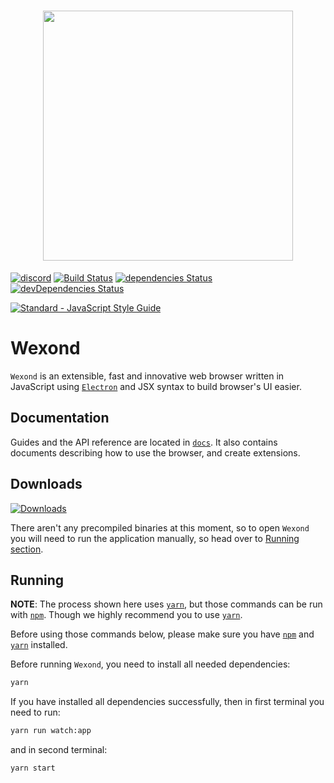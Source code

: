 <h1 align="center"><img src="http://wexond.nersent.tk/logo/wexond.png" width="400"></h1>

[![discord](https://discordapp.com/api/guilds/307605794680209409/widget.png)](https://discord.gg/yAA8DdK)
[![Build Status](https://travis-ci.org/Nersent/Wexond.svg)](https://travis-ci.org/Nersent/Wexond)
[![dependencies Status](https://david-dm.org/nersent/wexond/status.svg)](https://david-dm.org/nersent/wexond)
[![devDependencies Status](https://david-dm.org/nersent/wexond/dev-status.svg)](https://david-dm.org/nersent/wexond?type=dev)

[![Standard - JavaScript Style Guide](https://cdn.rawgit.com/feross/standard/master/badge.svg)](https://github.com/feross/standard)

# Wexond
`Wexond` is an extensible, fast and innovative web browser written in JavaScript using [`Electron`](https://github.com/electron/electron) and JSX syntax to build browser's UI easier.

## Documentation
Guides and the API reference are located in [`docs`](https://github.com/Nersent/Wexond/docs).
It also contains documents describing how to use the browser, and create extensions.

## Downloads
[![Downloads](https://img.shields.io/github/downloads/Nersent/Wexond/total.svg)](https://github.com/Nersent/Wexond/releases)

There aren't any precompiled binaries at this moment, so to open `Wexond` you will need to run the application manually, so head over to [Running section](https://github.com/Nersent/Wexond/tree/purejs#running).

## Running
**NOTE**: The process shown here uses [`yarn`](https://yarnpkg.com/lang/en/), but those commands can be run with [`npm`](https://www.npmjs.com/). Though we highly recommend you to use [`yarn`](https://yarnpkg.com/lang/en/).

Before using those commands below, please make sure you have [`npm`](https://www.npmjs.com/) and [`yarn`](https://yarnpkg.com/lang/en/) installed.

Before running `Wexond`, you need to install all needed dependencies:
```bash
yarn
```

If you have installed all dependencies successfully, then in first terminal you need to run:
```bash
yarn run watch:app
```
and in second terminal:
```bash
yarn start
```
